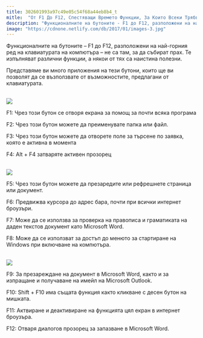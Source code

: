 ```yaml
---
title: 302601993a97c49e05c54f68a44eb8b4_t
mitle:  "От F1 До F12, Спестяващи Времето Функции, За Които Всеки Трябва Да Знае!"
description: "Функционалните на бутоните - F1 до F12, разположени на най-горния ред на клавиатурата на компютъра - не са там, за да събират прах. Те изпълняват различни функции, а няк�"
image: "https://cdnone.netlify.com/db/2017/01/images-3.jpg"
---
```


 <p>Функционалните на бутоните – F1 до F12, разположени на най-горния ред на клавиатурата на компютъра – не са там, за да събират прах. Те изпълняват различни функции, а някои от тях са наистина полезни.</p>      <p>Представяме ви много приложения на тези бутони, които ще ви позволят да се възползвате от възможностите, предлагани от клавиатурата.</p> <p> <br/><img src="https://cdnone.netlify.com/db/2017/01/images-3.jpg"/><br/></p>  <p>F1: Чрез този бутон се отворя екрана за помощ за почти всяка програма</p>      <p>F2: Чрез този бутон можете да преименувате папка или файл.</p> <p>F3: Чрез този бутон можете да отворете поле за търсене по заявка, която е активна в момента</p> <p>F4: Alt + F4 затваряте активен прозорец</p> <p> <br/><img src="https://cdnone.netlify.com/db/2017/01/cooler-master-masterkeys-pro-s-f5-to-f8_small.jpg"/><br/></p>       <p>F5: Чрез този бутон можете да презаредите или рефрешнете страница или документ.</p> <p>F6: Предвижва курсора до адрес бара, почти при всички интернет броузъри.</p> <p>F7: Може да се използва за проверка на правописа и граматиката на даден текстов документ като Microsoft Word.</p> <p>F8: Може да се използват за достъп до менюто за стартиране на Windows при включване на компютъра.</p> <p> <br/><img src="https://cdnone.netlify.com/db/2017/01/cooler-master-masterkeys-pro-s-f9-to-f12_small-1.jpg"/><br/></p> <p>F9: За презареждане на документ в Microsoft Word, както и за изпращане и получаване на имейл на Microsoft Outlook.</p>      <p>F10: Shift + F10 има същата функция както кликване с десен бутон на мишката.</p>  <p>F11: Актвиране и деактивиране на функцията цял екран в интернет броузъра.</p> <p>F12: Отваря диалогов прозорец за запазване в Microsoft Word.</p> <p> </p>            